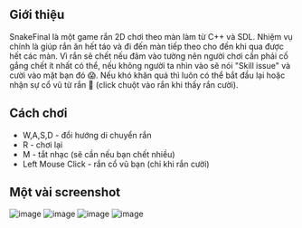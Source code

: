 ## Giới thiệu
  SnakeFinal là một game rắn 2D chơi theo màn làm từ C++ và SDL. Nhiệm vụ chính là giúp rắn ăn hết táo và đi đến màn tiếp theo cho đến khi qua được hết các màn. Vì rắn sẽ chết nếu đâm vào tường nên người chơi cần phải cố gắng chết ít nhất có thể, nếu không người ta nhìn vào sẽ nói "Skill issue" và cười vào mặt bạn đó 😱. Nếu khó khăn quá thì luôn có thể bắt đầu lại hoặc nhận sự cổ vũ từ rắn 🐍 (click chuột vào rắn khi thấy rắn cười).

## Cách chơi
- W,A,S,D - đổi hướng di chuyển rắn
- R - chơi lại
- M - tắt nhạc (sẽ cần nếu bạn chết nhiều)
- Left Mouse Click - rắn cổ vũ bạn (chỉ khi rắn cười)

## Một vài screenshot
![image](https://github.com/user-attachments/assets/031ecc46-569b-4643-9502-6cd1a6623e32)
![image](https://github.com/user-attachments/assets/dfd40755-b502-46df-b53f-be64dee9d1e3)
![image](https://github.com/user-attachments/assets/58af5069-aa05-40ab-b032-718e1e7a695d)
![image](https://github.com/user-attachments/assets/c7d4ea39-de48-44b8-9da3-7561b22f2394)
